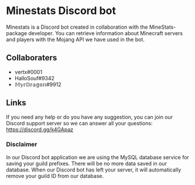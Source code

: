 # Minestats Discord bot

Minestats is a Discord bot created in collaboration with the MineStats-package developer. You can retrieve information about Minecraft servers and players with the Mojang API we have used in the bot.


## Collaboraters

- vertx#0001
- HalloSouf#9342
- 𝕄𝕪𝕣𝔻𝕣𝕒𝕘𝕠𝕟#9912


## Links

If you need any help or do you have any suggestion, you can join our Discord support server so we can answer all your questions: https://discord.gg/k4GApaz

### Disclaimer
In our Discord bot application we are using the MySQL database service for saving your guild prefixes. There will be no more data saved in our database. When our Discord bot has left your server, it will automatically remove your guild ID from our database.